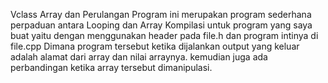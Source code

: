 Vclass Array dan Perulangan Program ini merupakan program sederhana perpaduan antara Looping dan Array Kompilasi untuk program yang saya buat yaitu dengan menggunakan header pada file.h dan program intinya di file.cpp Dimana program tersebut ketika dijalankan output yang keluar adalah alamat dari array dan nilai arraynya. kemudian juga ada perbandingan ketika array tersebut dimanipulasi.
